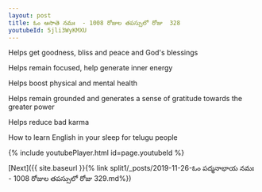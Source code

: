 ```yaml
---
layout: post
title: ఓం ఆసాతె నమః  - 1008 రోజుల తపస్సులో రోజు  328
youtubeId: 5jli3WyKMXU
---
```

 
 
Helps get goodness, bliss and peace and God's blessings
 
Helps remain focused, help generate inner energy 
 
Helps boost physical and mental health 
 
Helps remain grounded and generates a sense of gratitude towards the greater power 
 
Helps reduce bad karma
 
How to learn English in your sleep for telugu people
 
 
 
 


{% include youtubePlayer.html id=page.youtubeId %}
 
[Next]({{ site.baseurl }}{% link split1/_posts/2019-11-26-ఓం పద్మనాభాయ నమః  - 1008 రోజుల తపస్సులో రోజు  329.md%})
 
